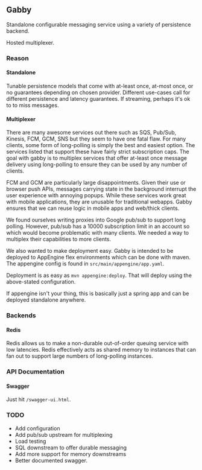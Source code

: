 ## Gabby

Standalone configurable messaging service using a variety of persistence backend.

Hosted multiplexer.

### Reason

#### Standalone
Tunable persistence models that come with at-least once, at-most once, or no guarantees depending on chosen provider.  Different use-cases call for different persistence and latency guarantees.  If streaming, perhaps it's ok to to miss messages.

#### Multiplexer
There are many awesome services out there such as SQS, Pub/Sub, Kinesis, FCM, GCM, SNS but they seem to have one fatal flaw.  For many clients, some form of long-polling is simply the best and easiest option.  The services listed that support these have fairly strict subscription caps.  The goal with gabby is to multiplex services that offer at-least once message delivery using long-polling to ensure they can be used by any number of clients.

FCM and GCM are particularly large disappointments.  Given their use or browser push APIs, messages carrying state in the background interrupt the user experience with annoying popups.  While these services work great with mobile applications, they are unusable for traditional webapps.  Gabby ensures that we can reuse logic in mobile apps and web/thick clients.

We found ourselves writing proxies into Google pub/sub to support long polling.  However, pub/sub has a 10000 subscription limit in an account so which would become problematic with many clients.  We needed a way to multiplex their capabilities to more clients.

We also wanted to make deployment easy.  Gabby is intended to be deployed to AppEngine flex environments which can be done with maven.  The appengine config is found in `src/main/appengine/app.yaml`.

Deployment is as easy as `mvn appengine:deploy`.  That will deploy using the above-stated configuration.

If appengine isn't your thing, this is basically just a spring app and can be deployed standalone anywhere.

### Backends

#### Redis
Redis allows us to make a non-durable out-of-order queuing service with low latencies.  Redis effectively acts as shared memory to instances that can fan out to support large numbers of long-polling instances.

### API Documentation

#### Swagger

Just hit `/swagger-ui.html`.

### TODO

- Add configuration
- Add pub/sub upstream for multiplexing
- Load testing
- SQL downstream to offer durable messaging
- Add more support for memory downstreams
- Better documented swagger.